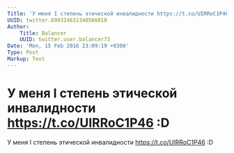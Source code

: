 ```yaml
---
Title: 'У меня I степень этической инвалидности https://t.co/UIRRoC1P46 :D'
UUID: twitter.699324632340566018
Author:
    Title: Balancer
    UUID: twitter.user.balancer73
Date: 'Mon, 15 Feb 2016 23:09:19 +0300'
Type: Post
Markup: Text
---
```


# У меня I степень этической инвалидности https://t.co/UIRRoC1P46 :D

У меня I степень этической инвалидности
https://t.co/UIRRoC1P46 :D